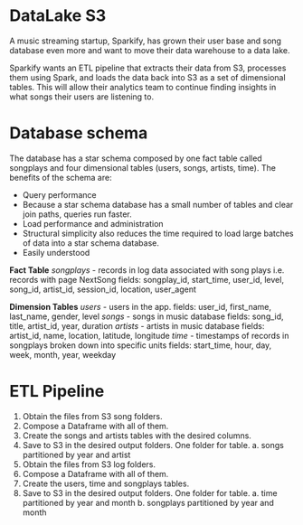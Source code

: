 # DataLake S3
A music streaming startup, Sparkify, has grown their user base and song database even more and want to move their data warehouse to a data lake.

Sparkify wants an ETL pipeline that extracts their data from S3, processes them using Spark, and loads the data back into S3 as a set of dimensional tables. This will allow their analytics team to continue finding insights in what songs their users are listening to.

# Database schema
The database has a star schema composed by one fact table called songplays and four dimensional tables (users, songs, artists, time).
The benefits of the schema are:
* Query performance
* Because a star schema database has a small number of tables and clear join paths, queries run faster.
* Load performance and administration
* Structural simplicity also reduces the time required to load large batches of data into a star schema database. 
* Easily understood

**Fact Table**
*songplays* - records in log data associated with song plays i.e. records with page NextSong
fields: songplay_id, start_time, user_id, level, song_id, artist_id, session_id, location, user_agent

**Dimension Tables**
*users* - users in the app. 
fields: user_id, first_name, last_name, gender, level
*songs* - songs in music database
fields: song_id, title, artist_id, year, duration
*artists* - artists in music database
fields: artist_id, name, location, latitude, longitude
*time* - timestamps of records in songplays broken down into specific units
fields: start_time, hour, day, week, month, year, weekday

# ETL Pipeline
1. Obtain the files from S3 song folders.
2. Compose a Dataframe with all of them.
3. Create the songs and artists tables with the desired columns.
4. Save to S3 in the desired output folders. One folder for table.
    a. songs partitioned by year and artist
4. Obtain the files from S3 log folders.
5. Compose a Dataframe with all of them.
6. Create the users, time and songplays tables.
7. Save to S3 in the desired output folders. One folder for table.
    a. time partitioned by year and month
    b. songplays partitioned by year and month